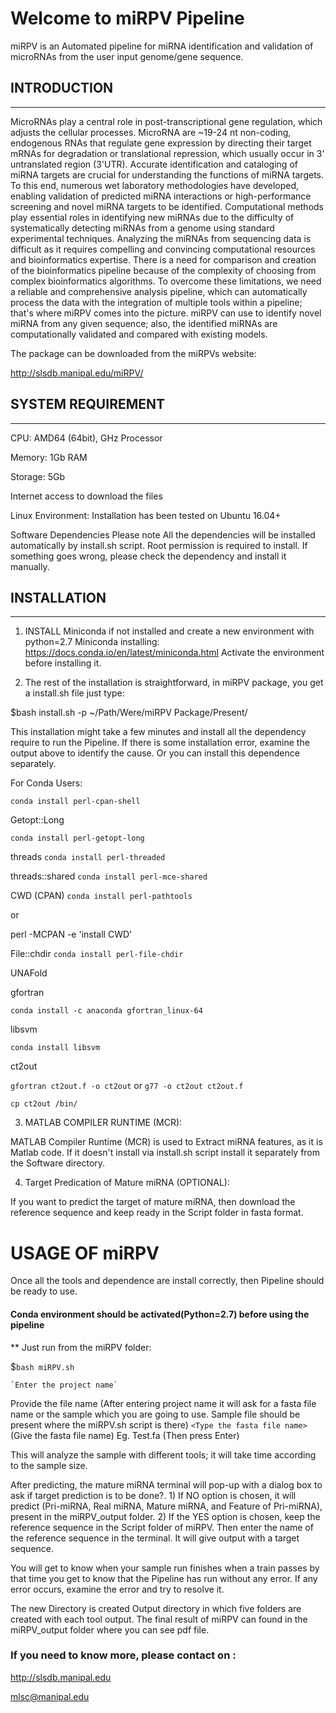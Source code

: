 # Welcome to miRPV Pipeline

miRPV is an Automated pipeline for miRNA identification and validation of microRNAs from the user input genome/gene sequence.

## INTRODUCTION

----------------------------------------------------------------------------------------------

MicroRNAs play a central role in post-transcriptional gene regulation, which adjusts the cellular processes. MicroRNA are ~19-24 nt non-coding, endogenous RNAs that regulate gene expression by directing their target mRNAs for degradation or translational repression, which usually occur in 3' untranslated region (3'UTR). Accurate identification and cataloging of miRNA targets are crucial for understanding the functions of miRNA targets. To this end, numerous wet laboratory methodologies have developed, enabling validation of predicted miRNA interactions or high-performance screening and novel miRNA targets to be identified. Computational methods play essential roles in identifying new miRNAs due to the difficulty of systematically detecting miRNAs from a genome using standard experimental techniques. Analyzing the miRNAs from sequencing data is difficult as it requires compelling and convincing computational resources and bioinformatics expertise. There is a need for comparison and creation of the bioinformatics pipeline because of the complexity of choosing from complex bioinformatics algorithms. To overcome these limitations, we need a reliable and comprehensive analysis pipeline, which can automatically process the data with the integration of multiple tools within a pipeline; that's where miRPV comes into the picture. miRPV can use to identify novel miRNA from any given sequence; also, the identified miRNAs are computationally validated and compared with existing models.

The package can be downloaded from the miRPVs website:

http://slsdb.manipal.edu/miRPV/

## SYSTEM REQUIREMENT

----------------------------------------------------------------------------------------------

CPU: AMD64 (64bit), GHz Processor

Memory: 1Gb RAM

Storage: 5Gb

Internet access to download the files

Linux Environment: Installation has been tested on Ubuntu 16.04+

Software Dependencies Please note All the dependencies will be installed automatically by install.sh script. Root permission is required to install. If something goes wrong, please check the dependency and install it manually.


## INSTALLATION

----------------------------------------------------------------------------------------------

1) INSTALL Miniconda if not installed and create a new environment with python=2.7
Miniconda installing: https://docs.conda.io/en/latest/miniconda.html
Activate the environment before installing it.

2) The rest of the installation is straightforward, in miRPV package, you get a install.sh file just type:

$bash install.sh -p ~/Path/Were/miRPV Package/Present/

This installation might take a few minutes and install all the dependency require to run the Pipeline. If there is some installation error, examine the output above to identify the cause. Or you can install this dependence separately.

For Conda Users:

`conda install perl-cpan-shell`

Getopt::Long 

`conda install perl-getopt-long`

threads 
`conda install perl-threaded`

threads::shared 
`conda install perl-mce-shared`

CWD (CPAN) 
`conda install perl-pathtools`

or


perl -MCPAN -e 'install CWD'

File::chdir 
`conda install perl-file-chdir`

UNAFold

gfortran 

`conda install -c anaconda gfortran_linux-64`

libsvm 

`conda install libsvm`

ct2out 

`gfortran ct2out.f -o ct2out` 
or 
`g77 -o ct2out ct2out.f`

`cp ct2out /bin/`

3) MATLAB COMPILER RUNTIME (MCR):
 
MATLAB Compiler Runtime (MCR) is used to Extract miRNA features, as it is Matlab code. If it doesn't install via install.sh script install it separately from the Software directory.


4) Target Predication of Mature miRNA (OPTIONAL):

If you want to predict the target of mature miRNA, then download the reference sequence and keep ready in the Script folder in fasta format.

# USAGE OF miRPV

Once all the tools and dependence are install correctly, then Pipeline should be ready to use.

#### Conda environment should be activated(Python=2.7) before using the pipeline ######

** Just run from the miRPV folder:

$`bash miRPV.sh`

	`Enter the project name`
	
Provide the file name (After entering project name it will ask for a fasta file name or the sample which you are going to use. Sample file should be present where the miRPV.sh script is there)
	`<Type the fasta file name>` (Give the fasta file name)
	Eg. Test.fa (Then press Enter)

This will analyze the sample with different tools; it will take time according to the sample size.

After predicting, the mature miRNA terminal will pop-up with a dialog box to ask if target prediction is to be done?.
	1) If NO option is chosen, it will predict (Pri-miRNA, Real miRNA, Mature miRNA, and Feature of Pri-miRNA), present in the miRPV_output folder.
	2) If the YES option is chosen, keep the reference sequence in the Script folder of miRPV. Then enter the name of the reference sequence in the terminal. It will give output with a target sequence.

You will get to know when your sample run finishes when a train passes by that time you get to know that the Pipeline has run without any error. If any error occurs, examine the error and try to resolve it.

The new Directory is created Output directory in which five folders are created with each tool output. The final result of miRPV can found in the miRPV_output folder where you can see pdf file.

### If you need to know more, please contact on :

http://slsdb.manipal.edu

mlsc@manipal.edu
